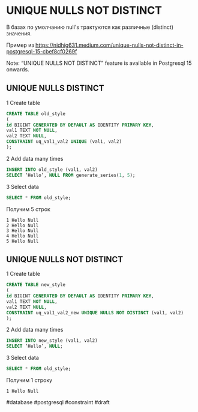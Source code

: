 # UNIQUE NULLS NOT DISTINCT

В базах по умолчанию null's трактуются как различные (distinct) значения.

Пример из https://nidhig631.medium.com/unique-nulls-not-distinct-in-postgresql-15-cbef8cf0269f

Note: “UNIQUE NULLS NOT DISTINCT” feature is available in Postgresql 15 onwards.

## UNIQUE NULLS DISTINCT

1 Create table 
```sql
CREATE TABLE old_style
(
id BIGINT GENERATED BY DEFAULT AS IDENTITY PRIMARY KEY,
val1 TEXT NOT NULL,
val2 TEXT NULL,
CONSTRAINT uq_val1_val2 UNIQUE (val1, val2)
);
```
2 Add data many times
```sql
INSERT INTO old_style (val1, val2)
SELECT ‘Hello’, NULL FROM generate_series(1, 5);
```
3 Select data
```sql
SELECT * FROM old_style;
```

Получим 5 строк
```
1 Hello Null
2 Hello Null
3 Hello Null
4 Hello Null
5 Hello Null
```

## UNIQUE NULLS NOT DISTINCT

1 Create table 
```sql
CREATE TABLE new_style
(
id BIGINT GENERATED BY DEFAULT AS IDENTITY PRIMARY KEY,
val1 TEXT NOT NULL,
val2 TEXT NULL,
CONSTRAINT uq_val1_val2_new UNIQUE NULLS NOT DISTINCT (val1, val2)
);
```
2 Add data many times
```sql
INSERT INTO new_style (val1, val2)
SELECT ‘Hello’, NULL;
```
3 Select data
```sql
SELECT * FROM old_style;
```

Получим 1 строку
```
1 Hello Null
```

#database #postgresql #constraint
#draft